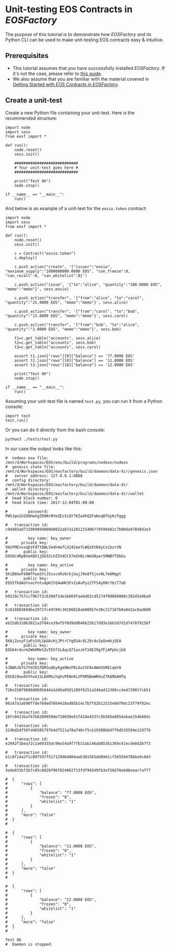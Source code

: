 # Unit-testing EOS Contracts in *EOSFactory*

The purpose of this tutorial is to demonstrate how *EOSFactory* and its Python CLI can be used to make unit-testing EOS contracts easy & intuitive.

## Prerequisites

* This tutorial assumes that you have successfully installed *EOSFactory*. If it's not the case, please refer to [this guide](01.InstallingEOSFactory.html).
* We also assume that you are familiar with the material covered in [Getting Started with EOS Contracts in *EOSFactory*](02.GettingStartedwithEOSContractsinEOSFactory.html).

## Create a unit-test

Create a new Python file containing your unit-test. Here is the recommended structure:

```
import node
import sess
from eosf import *

def run():
    node.reset()
    sess.init()
    
    ############################
    # Your unit-test goes here #
    ############################
    
    print("Test OK")
    node.stop()
    
if __name__ == "__main__":
    run()
```

And below is an example of a unit-test for the `eosio.token` contract:

```
import node
import sess
from eosf import *

def run():
    node.reset()
    sess.init()

    c = Contract("eosio.token")
    c.deploy()

    c.push_action("create", '{"issuer":"eosio", "maximum_supply":"1000000000.0000 EOS", "can_freeze":0, "can_recall":0, "can_whitelist":0}')
    
    c.push_action("issue", '{"to":"alice", "quantity":"100.0000 EOS", "memo":"memo"}', sess.eosio)

    c.push_action("transfer", '{"from":"alice", "to":"carol", "quantity":"25.0000 EOS", "memo":"memo"}', sess.alice)
    
    c.push_action("transfer", '{"from":"carol", "to":"bob", "quantity":"13.0000 EOS", "memo":"memo"}', sess.carol)
    
    c.push_action("transfer", '{"from":"bob", "to":"alice", "quantity":"2.0000 EOS", "memo":"memo"}', sess.bob)

    t1=c.get_table("accounts", sess.alice)
    t2=c.get_table("accounts", sess.bob)
    t3=c.get_table("accounts", sess.carol)

    assert t1.json["rows"][0]["balance"] == '77.0000 EOS'
    assert t2.json["rows"][0]["balance"] == '11.0000 EOS'
    assert t3.json["rows"][0]["balance"] == '12.0000 EOS'

    print("Test OK")
    node.stop()
    
if __name__ == "__main__":
    run()
```

Assuming your unit-test file is named `test.py`, you can run it from a Python console:

```
import test
test.run()
```

Or you can do it directly from the bash console:

```
python3 ./tests/test.py
```

In our case the output looks like this:

```
#  nodeos exe file: /mnt/d/Workspaces/EOS/eos/build/programs/nodeos/nodeos
#  genesis state file: /mnt/d/Workspaces/EOS/eosfactory/build/daemon/data-dir/genesis.json
#   server address: 127.0.0.1:8888
#  config directory: /mnt/d/Workspaces/EOS/eosfactory/build/daemon/data-dir
#  wallet directory: /mnt/d/Workspaces/EOS/eosfactory/build/daemon/data-dir/wallet
#  head block number: 0
#  head block time: 2017-12-04T01:00:00

#         password: PW5Jpe2U2D8HwXgZ89NrNYmZEzXiQY7KZa4hQ2FaKeqB7UyKzTggg

#   transaction id: c9dd03ad7329b989d808b0022a87a1281215406778599e82c7b80da978d9d2e3

#         key name: key_owner
#      private key: 5HzFMEvvxqDzFdTtDWLSk4h4wfLX242oefLWQiKtB4yCoibzrVN
#       public key: EOS6C4RpBVmXQV1jDU32chZSYdCCX7mShKLrWeU8yerSMWBYTDbGu

#         key name: key_active
#      private key: 5KiB6GeF68WfFwoSYcJSxsceRz6rkjUujJ9o8fSjxvNL7e6Mqpt
#       public key: EOS5fkdAoYvacFotu4pK2tQ4wHK3Fx2sAuPyzZfFS4yDNrY6iT7aD

#   transaction id: b9129c757cc7967f2c630df1de1b669fae6d63cd5174f09068880c39245d4ba9

#   transaction id: 5c818883604be2971fc44f89c30106818ab00957e38c21f16fb0a0d2ac0ad600

#   transaction id: eb15db310b3821a3f84ce39ef5f8d9dd046623b17d93e16b3d7d1d747879158f

#         key name: key_owner
#      private key: 5KAjZovyFjaPzSVLSpUAcHjJPtrCYgEG4c9L29rAv5pQnmkjGEA
#       public key: EOS64rdurm2WkRMeSZuTEVf1LAqcQ71azzkT24E29gfFjAPpUcjkQ

#         key name: key_active
#      private key: 5JBWhJbTS7YH7ESfDM3uQ6yKgm9WzP8L6utSFAnAWdVURECqmYA
#       public key: EOS8i9wu4SYhvA1SLAXMGchqXvPENnKLVPXM5BwWKHuZ7KARbAHTq

#   transaction id: 726e158f9688d0695644a1d48a0501209f6251a54bad12389cc4e473901fcb51

#   transaction id: 06147a1ab90ffde760ed76b9428ad85b14c7b7fd2b12525eb6f9dc23f79f82ec

#   transaction id: 18fc0413baf67b6209959de710030e81fd14e433fc5b505e685dabae154b66dc

#   transaction id: 314bd2df50fd46585797b4d7521a78a746cf5cb19388bbd7f6d535594e12d77b

#   transaction id: e2942f1bea72c2a69335dc96e54a9f7fb31ab146ab853b1369c41ecde8d2b7f3

#   transaction id: b1c8f14a2f1c897597f51f129d64804aeb301565dd89d1cf3655b678bbe9c0d3

#   transaction id: 3ede831bf1b7c05c8828f96f024862f13fdf943d9fb3ef28d76eb86eeacfaf77

#  {
#      "rows": [
#          {
#              "balance": "77.0000 EOS",
#              "frozen": "0",
#              "whitelist": "1"
#          }
#      ],
#      "more": "false"
#  }
#

#  {
#      "rows": [
#          {
#              "balance": "11.0000 EOS",
#              "frozen": "0",
#              "whitelist": "1"
#          }
#      ],
#      "more": "false"
#  }
#

#  {
#      "rows": [
#          {
#              "balance": "12.0000 EOS",
#              "frozen": "0",
#              "whitelist": "1"
#          }
#      ],
#      "more": "false"
#  }
#

Test OK
#  Daemon is stopped.
```